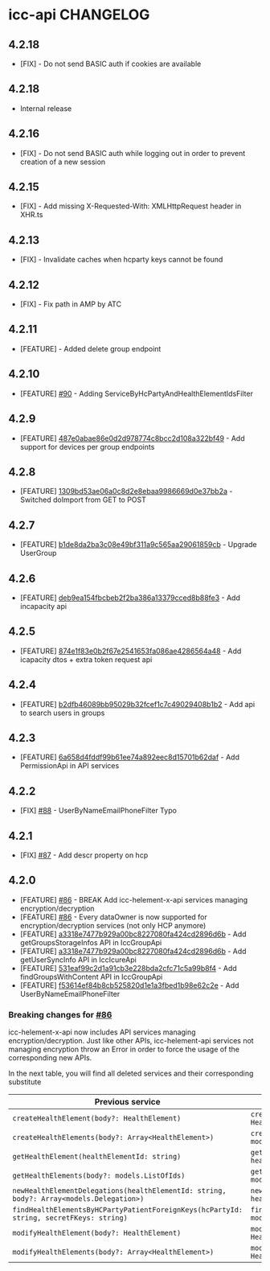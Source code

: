 # icc-api CHANGELOG

## 4.2.18

- [FIX] - Do not send BASIC auth if cookies are available

## 4.2.18

- Internal release

## 4.2.16

- [FIX] - Do not send BASIC auth while logging out in order to prevent creation of a new session

## 4.2.15

- [FIX] - Add missing X-Requested-With: XMLHttpRequest header in XHR.ts

## 4.2.13

- [FIX] - Invalidate caches when hcparty keys cannot be found

## 4.2.12

- [FIX] - Fix path in AMP by ATC

## 4.2.11

- [FEATURE] - Added delete group endpoint

## 4.2.10

- [FEATURE] [#90](https://github.com/taktik/icc-api/pull/90) - Adding ServiceByHcPartyAndHealthElementIdsFilter

## 4.2.9

- [FEATURE] [487e0abae86e0d2d978774c8bcc2d108a322bf49](https://github.com/taktik/icc-api/commit/487e0abae86e0d2d978774c8bcc2d108a322bf49) - Add support for devices per group endpoints

## 4.2.8

- [FEATURE] [1309bd53ae06a0c8d2e8ebaa9986669d0e37bb2a](https://github.com/taktik/icc-api/commit/1309bd53ae06a0c8d2e8ebaa9986669d0e37bb2a) - Switched doImport from GET to POST

## 4.2.7

- [FEATURE] [b1de8da2ba3c08e49bf311a9c565aa29061859cb](https://github.com/taktik/icc-api/commit/b1de8da2ba3c08e49bf311a9c565aa29061859cb) - Upgrade UserGroup

## 4.2.6

- [FEATURE] [deb9ea154fbcbeb2f2ba386a13379cced8b88fe3](https://github.com/taktik/icc-api/commit/deb9ea154fbcbeb2f2ba386a13379cced8b88fe3) - Add incapacity api

## 4.2.5

- [FEATURE] [874e1f83e0b2f67e2541653fa086ae4286564a48](https://github.com/taktik/icc-api/commit/874e1f83e0b2f67e2541653fa086ae4286564a48) - Add icapacity dtos + extra token request api

## 4.2.4

- [FEATURE] [b2dfb46089bb95029b32fcef1c7c49029408b1b2](https://github.com/taktik/icc-api/commit/b2dfb46089bb95029b32fcef1c7c49029408b1b2) - Add api to search users in groups

## 4.2.3

- [FEATURE] [6a658d4fddf99b61ee74a892eec8d15701b62daf](https://github.com/taktik/icc-api/commit/6a658d4fddf99b61ee74a892eec8d15701b62daf) - Add PermissionApi in API services

## 4.2.2

- [FIX] [#88](https://github.com/taktik/icc-api/pull/88) - UserByNameEmailPhoneFilter Typo

## 4.2.1

- [FIX] [#87](https://github.com/taktik/icc-api/pull/87) - Add descr property on hcp

## 4.2.0

- [FEATURE] [#86](https://github.com/taktik/icc-api/pull/86) - BREAK Add icc-helement-x-api services managing encryption/decryption
- [FEATURE] [#86](https://github.com/taktik/icc-api/pull/86) - Every dataOwner is now supported for encryption/decryption services (not only HCP anymore)
- [FEATURE] [a3318e7477b929a00bc8227080fa424cd2896d6b](https://github.com/taktik/icc-api/commit/a3318e7477b929a00bc8227080fa424cd2896d6b) - Add getGroupsStorageInfos API in IccGroupApi
- [FEATURE] [a3318e7477b929a00bc8227080fa424cd2896d6b](https://github.com/taktik/icc-api/commit/a3318e7477b929a00bc8227080fa424cd2896d6b) - Add getUserSyncInfo API in IccIcureApi
- [FEATURE] [531eaf99c2d1a91cb3e228bda2cfc71c5a99b8f4](https://github.com/taktik/icc-api/commit/531eaf99c2d1a91cb3e228bda2cfc71c5a99b8f4) - Add findGroupsWithContent API in IccGroupApi
- [FEATURE] [f53614ef84b8cb525820d1e1a3fbed1b98e62c2e](https://github.com/taktik/icc-api/commit/f53614ef84b8cb525820d1e1a3fbed1b98e62c2e) - Add UserByNameEmailPhoneFilter

### Breaking changes for [#86](https://github.com/taktik/icc-api/pull/86)

icc-helement-x-api now includes API services managing encryption/decryption. Just like other APIs, icc-helement-api services not managing encryption
throw an Error in order to force the usage of the corresponding new APIs.

In the next table, you will find all deleted services and their corresponding substitute

| Previous service                                                                        | New service                                                                                                        |
| --------------------------------------------------------------------------------------- | ------------------------------------------------------------------------------------------------------------------ |
| `createHealthElement(body?: HealthElement)`                                             | `createHealthElementWithUser(user: User, body?: HealthElement)`                                                    |
| `createHealthElements(body?: Array<HealthElement>)`                                     | `createHealthElementsWithUser(user: models.User, bodies?: models.HealthElement[])`                                 |
| `getHealthElement(healthElementId: string)`                                             | `getHealthElementWithUser(user: models.User, healthElementId: string)`                                             |
| `getHealthElements(body?: models.ListOfIds)`                                            | `getHealthElementsWithUser(user: models.User, body?: models.ListOfIds)`                                            |
| `newHealthElementDelegations(healthElementId: string, body?: Array<models.Delegation>)` | `newHealthElementDelegationsWithUser(user: models.User, healthElementId: string, body?: Array<models.Delegation>)` |
| `findHealthElementsByHCPartyPatientForeignKeys(hcPartyId: string, secretFKeys: string)` | `findHealthElementsByHCPartyPatientForeignKeysWithUser(user: models.User, hcPartyId: string, secretFKeys: string)` |
| `modifyHealthElement(body?: HealthElement)`                                             | `modifyHealthElementWithUser(user: models.User, body?: HealthElement)`                                             |
| `modifyHealthElements(body?: Array<HealthElement>)`                                     | `modifyHealthElementsWithUser(user: models.User, bodies?: HealthElement[])`                                        |
